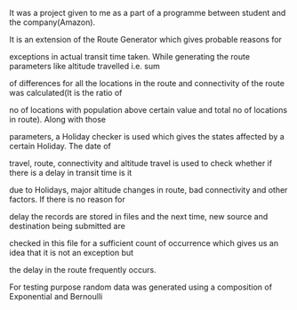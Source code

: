 It was a project given to me as a part of a programme between student and the company(Amazon).

It is an extension of the Route Generator which gives probable reasons for

exceptions in actual transit time taken. While generating the route parameters like altitude travelled i.e. sum 

of differences for all the locations in the route and connectivity of the route was calculated(It is the ratio of 

no of locations with population above certain value and total no of locations in route). Along with those 

parameters, a Holiday checker is used which gives the states affected by a certain Holiday. The date of 

travel, route, connectivity and altitude travel is used to check whether if there is a delay in transit time is it 

due to Holidays, major altitude changes in route, bad connectivity and other factors. If there is no reason for 

delay the records are stored in files and the next time, new source and destination being submitted are 

checked in this file for a sufficient count of occurrence which gives us an idea that it is not an exception but 

the delay in the route frequently occurs. 

For testing purpose random data was generated using a composition of Exponential and Bernoulli
